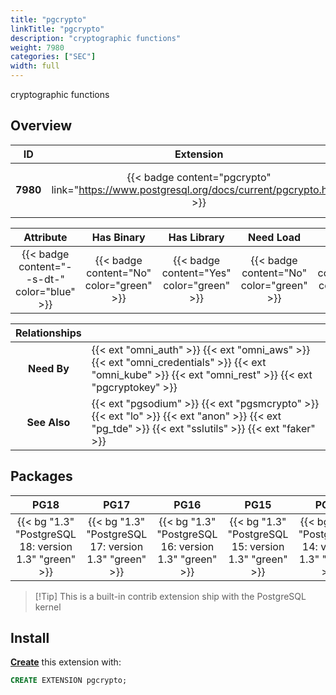 ```yaml
---
title: "pgcrypto"
linkTitle: "pgcrypto"
description: "cryptographic functions"
weight: 7980
categories: ["SEC"]
width: full
---
```


cryptographic functions


## Overview

|    ID    | Extension |  Package   | Version |        Category        |           License            |       Language       |
|:--------:|:---------:|:----------:|:-------:|:----------------------:|:----------------------------:|:--------------------:|
| **7980** | {{< badge content="pgcrypto" link="https://www.postgresql.org/docs/current/pgcrypto.html" >}} | {{< ext "pgcrypto" >}} | `1.3` | {{< category "SEC" >}} | {{< license "PostgreSQL" >}} | {{< language "C" >}} |


|  Attribute | Has Binary | Has Library | Need Load | Has DDL | Relocatable | Trusted |
|:----------:|:----------:|:-----------:|:---------:|:-------:|:-----------:|:-------:|
| {{< badge content="--s-dt-" color="blue" >}} | {{< badge content="No" color="green" >}} | {{< badge content="Yes" color="green" >}} | {{< badge content="No" color="green" >}} | {{< badge content="Yes" color="green" >}} | {{< badge content="no" color="red" >}} | {{< badge content="yes" color="green" >}} |


| **Relationships** |   |
|:-----------------:|:----|
|    **Need By**    | {{< ext "omni_auth" >}} {{< ext "omni_aws" >}} {{< ext "omni_credentials" >}} {{< ext "omni_kube" >}} {{< ext "omni_rest" >}} {{< ext "pgcryptokey" >}} |
|   **See Also**    | {{< ext "pgsodium" >}} {{< ext "pgsmcrypto" >}} {{< ext "lo" >}} {{< ext "anon" >}} {{< ext "pg_tde" >}} {{< ext "sslutils" >}} {{< ext "faker" >}} |


## Packages

| **PG18** | **PG17** | **PG16** | **PG15** | **PG14** | **PG13** |
|:--------:|:--------:|:--------:|:--------:|:--------:|:--------:|
| {{< bg "1.3" "PostgreSQL 18: version 1.3" "green" >}} | {{< bg "1.3" "PostgreSQL 17: version 1.3" "green" >}} | {{< bg "1.3" "PostgreSQL 16: version 1.3" "green" >}} | {{< bg "1.3" "PostgreSQL 15: version 1.3" "green" >}} | {{< bg "1.3" "PostgreSQL 14: version 1.3" "green" >}} | {{< bg "1.3" "PostgreSQL 13: version 1.3" "green" >}} |

> [!Tip] This is a built-in contrib extension ship with the PostgreSQL kernel


## Install

[**Create**](https://ext.pgsty.com/usage/create) this extension with:

```sql
CREATE EXTENSION pgcrypto;
```

